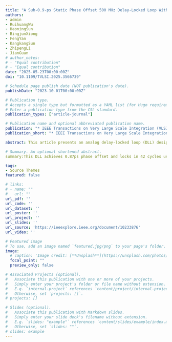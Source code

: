 ```yaml
---
title: "A Sub-0.9-ps Static Phase Offset 500 MHz Delay-Locked Loop With a Large Gain Phase Detector"
authors:
- admin
- RuihuangWu
- HaoningSun
- BingjunXiong
- FengYan
- KangkangSun
- ZhipengLi
- JianGuan
# author_notes:
# - "Equal contribution"
# - "Equal contribution"
date: "2025-05-23T00:00:00Z"
doi: "10.1109/TVLSI.2025.3566739"

# Schedule page publish date (NOT publication's date).
publishDate: "2023-10-01T00:00:00Z"

# Publication type.
# Accepts a single type but formatted as a YAML list (for Hugo requirements).
# Enter a publication type from the CSL standard.
publication_types: ["article-journal"]

# Publication name and optional abbreviated publication name.
publication: "* IEEE Transactions on Very Large Scale Integration (VLSI) Systems ( Early Access )*. 2023;44(10): 1664-1667."
publication_short: "* IEEE Transactions on Very Large Scale Integration (VLSI) Systems ( Early Access )*. 2023;44(10): 1664-1667"

abstract: This article presents an analog delay-locked loop (DLL) designed for high-precision measurement applications, featuring low static phase offset (SPO) and fast locking speed, such as time-to-digital converters (TDCs) and analog-to-digital converters (ADCs). A large gain and dead-zone free phase detector (PD) is proposed. When the DLL reaches the locked state, the phase error between the two input signals of the PD can be reduced to 0.53 ps (0.095°), which has an 18-time improvement compared to the conventional DLL. Therefore, the SPO of the entire DLL can be effectively reduced to be less than 0.87 ps. Furthermore, the auxiliary circuit, consisting of a large phase difference detector (LPDD) and fast-adjusting branches (FABs), accelerates the DLL’s locking process to 42 clock cycles and improves the locking speed by 4.1 times. Designed by a standard 180 nm CMOS technology, the DLL occupies an area of 106.1×93.3 μ m. It achieves low power consumption of 1.89mW at 500 MHz, and the root mean square (rms) jitter and P-P jitter are 1.01 and 6.26 ps, respectively.

# Summary. An optional shortened abstract.
summary:This DLL achieves 0.87ps phase offset and locks in 42 cycles using an improved phase detector. The 180nm CMOS design runs at 500MHz with 1.89mW power and 1.01ps jitter.

tags:
- Source Themes
featured: false

# links:
# - name: ""
#   url: ""
url_pdf: ''
url_code: ''
url_dataset: ''
url_poster: ''
url_project: ''
url_slides: ''
url_source: 'https://ieeexplore.ieee.org/document/10233876'
url_video: ''

# Featured image
# To use, add an image named `featured.jpg/png` to your page's folder. 
image:
  # caption: 'Image credit: [**Unsplash**](https://unsplash.com/photos/jdD8gXaTZsc)'
  focal_point: ""
  preview_only: false

# Associated Projects (optional).
#   Associate this publication with one or more of your projects.
#   Simply enter your project's folder or file name without extension.
#   E.g. `internal-project` references `content/project/internal-project/index.md`.
#   Otherwise, set `projects: []`.
# projects: []

# Slides (optional).
#   Associate this publication with Markdown slides.
#   Simply enter your slide deck's filename without extension.
#   E.g. `slides: "example"` references `content/slides/example/index.md`.
#   Otherwise, set `slides: ""`.
# slides: example
---
```


<!-- {{% callout note %}}
Click the *Cite* button above to demo the feature to enable visitors to import publication metadata into their reference management software.
{{% /callout %}}

{{% callout note %}}
Create your slides in Markdown - click the *Slides* button to check out the example.
{{% /callout %}}

Add the publication's **full text** or **supplementary notes** here. You can use rich formatting such as including [code, math, and images](https://docs.hugoblox.com/content/writing-markdown-latex/). -->
